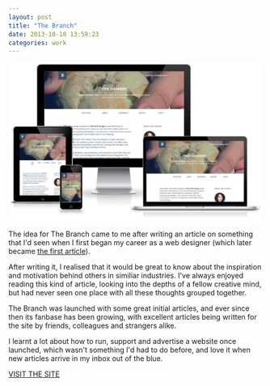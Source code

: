 ```yaml
---
layout: post
title: "The Branch"
date: 2013-10-10 13:59:23
categories: work
---
```


![The Branch viewed accross different devices](/img/thebranch_devices.jpg)

The idea for The Branch came to me after writing an article on something that I'd seen when I first began my career as a web designer (which later became [the first article](http://thebran.ch/articles/what-if-money-were-no-object)).

After writing it, I realised that it would be great to know about the inspiration and motivation behind others in similiar industries. I've always enjoyed reading this kind of article, looking into the depths of a fellow creative mind, but had never seen one place with all these thoughts grouped together.

The Branch was launched with some great initial articles, and ever since then its fanbase has been growing, with excellent articles being written for the site by friends, colleagues and strangers alike.

I learnt a lot about how to run, support and advertise a website once launched, which wasn't something I'd had to do before, and love it when new articles arrive in my inbox out of the blue.

<a href="http://thebran.ch" class="button">VISIT THE SITE</a>